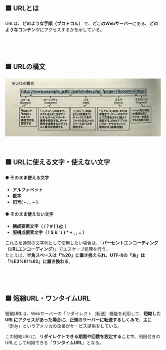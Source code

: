 

## 🟦 URLとは
URLは、**どのような手順（プロトコル）** で、**どこのWebサーバー**にある、**どのようなコンテンツ**にアクセスするかを示している。  

<br>
<br>
<br>

## 🟦 URLの構文
<img src="images/9413e617-7082-4414-9362-7c62f160a142-0.jpg" width="800">

<br>
<br>
<br>

## 🟦 URLに使える文字・使えない文字
#### ● そのまま使える文字
* **アルファベット**
* **数字**
* **記号( - . _ ~ )**

#### ● そのまま使えない文字
* **構成要素文字（ / ? # [ ] @ ）**
* **服構成要素文字（ ! $ & ' ( ) * + , ; = ）**

これらを通常の文字列として使用したい場合は、「**パーセントエンコーディング（URLエンコーディング）**」でエスケープ処理を行う。  
たとえば、**半角スペースは「%20」に置き換えられ、UTF-8の「あ」は「%E3%81%82」に置き換わる**。  

<br>
<br>
<br>

## 🟦 短縮URL・ワンタイムURL
短縮URLは、Webサーバーの「リダイレクト（転送）機能を利用して、**短縮したURLにアクセスがあった場合に、正規のサーバーに転送するしくみで**、主に「Bitly」というアメリカの企業がサービス提供をしている。  

この短縮URLに、**リダイレクトできる期間や回数を設定することで**、制限付きのURLとして利用できる「**ワンタイムURL**」となる。  

<br>
<br>
<br>
